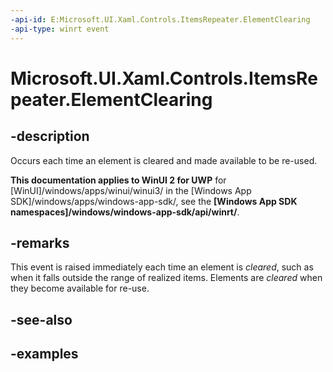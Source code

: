 ```yaml
---
-api-id: E:Microsoft.UI.Xaml.Controls.ItemsRepeater.ElementClearing
-api-type: winrt event
---
```


# Microsoft.UI.Xaml.Controls.ItemsRepeater.ElementClearing

<!--
public event Windows.Foundation.TypedEventHandler<Microsoft.UI.Xaml.Controls.ItemsRepeater,Microsoft.UI.Xaml.Controls.ItemsRepeaterElementClearingEventArgs> ElementClearing;
-->

## -description

Occurs each time an element is cleared and made available to be re-used.

**This documentation applies to WinUI 2 for UWP** for [WinUI]/windows/apps/winui/winui3/ in the [Windows App SDK]/windows/apps/windows-app-sdk/, see the **[Windows App SDK namespaces]/windows/windows-app-sdk/api/winrt/**.

## -remarks

This event is raised immediately each time an element is _cleared_, such as  when it falls outside the range of realized items. Elements are _cleared_ when they become available for re-use.

## -see-also

## -examples

